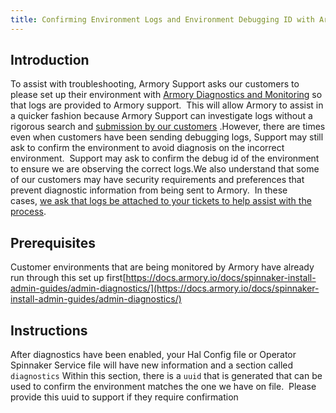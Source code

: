 ```yaml
---
title: Confirming Environment Logs and Environment Debugging ID with Armory Support
---
```


## Introduction
To assist with troubleshooting, Armory Support asks our customers to please set up their environment with [Armory Diagnostics and Monitoring](https://docs.armory.io/docs/spinnaker-install-admin-guides/admin-diagnostics/) so that logs are provided to Armory support.  This will allow Armory to assist in a quicker fashion because Armory Support can investigate logs without a rigorous search and [submission by our customers](https://kb.armory.io/s/article/Provide-Logs-from-Pods-to-Armory-Support-for-Troubleshooting-Purposes) .However, there are times even when customers have been sending debugging logs, Support may still ask to confirm the environment to avoid diagnosis on the incorrect environment.  Support may ask to confirm the debug id of the environment to ensure we are observing the correct logs.We also understand that some of our customers may have security requirements and preferences that prevent diagnostic information from being sent to Armory.  In these cases, [we ask that logs be attached to your tickets to help assist with the process](https://kb.armory.io/s/article/Provide-Logs-from-Pods-to-Armory-Support-for-Troubleshooting-Purposes).

## Prerequisites
Customer environments that are being monitored by Armory have already run through this set up first[https://docs.armory.io/docs/spinnaker-install-admin-guides/admin-diagnostics/](https://docs.armory.io/docs/spinnaker-install-admin-guides/admin-diagnostics/)

## Instructions
After diagnostics have been enabled, your Hal Config file or Operator Spinnaker Service file will have new information and a section called ```diagnostics```
Within this section, there is a ```uuid``` that is generated that can be used to confirm the environment matches the one we have on file.  Please provide this uuid to support if they require confirmation

